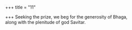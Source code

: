 +++
title = "11"

+++
Seeking the prize, we beg for the generosity of Bhaga,  
along with the plenitude of god Savitar.  